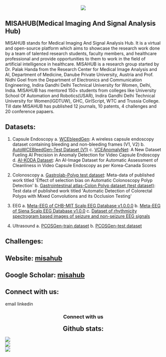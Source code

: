 <h1 align="center">
    <img src="https://readme-typing-svg.herokuapp.com/?font=Righteous&size=35&center=true&vCenter=true&width=500&height=70&duration=4000&lines=Hi+There!+👋;Welcome+To+MISAHUB;" /></h1>

## MISAHUB(Medical Imaging And Signal Analysis Hub)

MISAHUB stands for Medical Imaging And Signal Analysis Hub.  It is a virtual and open-source platform which aims to showcase the research work done by a team of talented research students, faculty members, and healthcare professional and provide opportunities to them to work in the field of artificial intelligence in healthcare. 
MISAHUB is a research group started by  Dr. Palak Handa from the Research Center for Medical Image Analysis and AI, Department of Medicine, Danube Private University, Austria and Prof. Nidhi Goel from the Department of Electronics and Communication Engineering, Indira Gandhi Delhi Technical University for Women, Delhi, India.
MISAHUB has mentored 150+ students from colleges like University School Of Automation and Robotics(USAR), Indira Gandhi Delhi Technical University for Women(IGDTUW), GHC, GirlScript, WTC and Trussia College.
Till date MISAHUB has published 12 journals, 10 patents, 4 challenges and 20 conference papaers.

## Datasets:
1. Capsule Endoscopy
    a. [WCEbleedGen](https://zenodo.org/records/7548320): A wireless capsule endoscopy dataset containing bleeding and non-bleeding frames (V1, V2)
    b. [AutoWCEBleedGen-Test Dataset (V1)](https://zenodo.org/records/10124589)
    c. [VCEAnomalyNet](https://zenodo.org/records/10909126):  A New Dataset Fueling AI Precision in Anomaly Detection for Video Capsule Endoscopy
    d. [AI-KODA Dataset](https://figshare.com/articles/dataset/AI-KODA_Dataset_An_AI-Image_Dataset_for_Automatic_Assessment_of_Cleanliness_in_Video_Capsule_Endoscopy_as_per_Korea-Canada_Scores/25807915): An AI-Image Dataset for Automatic Assessment of Cleanliness in Video Capsule Endoscopy as per Korea-Canada Scores

2. Colonoscopy
   a. [Gastrolab-Polyp test dataset](https://zenodo.org/records/7874340): Meta-data of published work titled 'Effect of selection bias on Automatic Colonoscopy Polyp Detection'
   b. [Gastrointestinal atlas-Colon Polyp dataset (test dataset)](https://zenodo.org/records/10097701): Test data of published work titled 'Automatic Detection of Colorectal Polyps with Mixed Convolutions and its Occlusion Testing'

3. EEG
   a. [Meta-EEG of CHB-MIT Scalp EEG Database v1.0.0.0](https://zenodo.org/record/6062372#.ZEp6jXZBzIU)
   b. [Meta-EEG of Siena Scalp EEG Database v1.0.0](https://zenodo.org/record/6061290#.ZEp6i3ZBzIW)
   c. [Dataset of rhythmicity spectrogram based images of seizure and non-seizure EEG signals](https://zenodo.org/record/6055011#.ZEp6i3ZBzIX)

4. Ultrasound
    a. [PCOSGen-train dataset](https://zenodo.org/records/10430727)
    b. [PCOSGen-test dataset](https://zenodo.org/records/10510879)

## Challenges:

## Website: [misahub](https://misahub.in/)
## Google Scholar: [misahub](https://scholar.google.com/citations?user=mvDYiX0AAAAJ&hl=en)

## Connect with us:
email
linkedin


<h3 align="center">Connect with us</h3>


<h2 align="center" style="margin: 5px 10px;">Github stats:</h2> 

![](https://github-readme-stats.vercel.app/api?username=misahub2023&theme=dark&hide_border=false&include_all_commits=false&count_private=false)<br/>
![](https://github-readme-streak-stats.herokuapp.com/?user=misahub2023&theme=dark&hide_border=false)<br/>
![](https://github-readme-stats.vercel.app/api/top-langs/?username=misahub2023&theme=dark&hide_border=false&include_all_commits=false&count_private=false&layout=compact)



